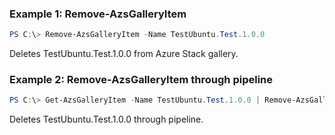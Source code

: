 ### Example 1: Remove-AzsGalleryItem
```powershell
PS C:\> Remove-AzsGalleryItem -Name TestUbuntu.Test.1.0.0

```
Deletes TestUbuntu.Test.1.0.0 from Azure Stack gallery.

### Example 2: Remove-AzsGalleryItem through pipeline
```powershell
PS C:\> Get-AzsGalleryItem -Name TestUbuntu.Test.1.0.0 | Remove-AzsGalleryItem

```
Deletes TestUbuntu.Test.1.0.0 through pipeline.
